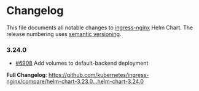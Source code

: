 # Changelog

This file documents all notable changes to [ingress-nginx](https://github.com/kubernetes/ingress-nginx) Helm Chart. The release numbering uses [semantic versioning](http://semver.org).

### 3.24.0

* [#6908](https://github.com/kubernetes/ingress-nginx/pull/6908) Add volumes to default-backend deployment

**Full Changelog**: https://github.com/kubernetes/ingress-nginx/compare/helm-chart-3.23.0...helm-chart-3.24.0
